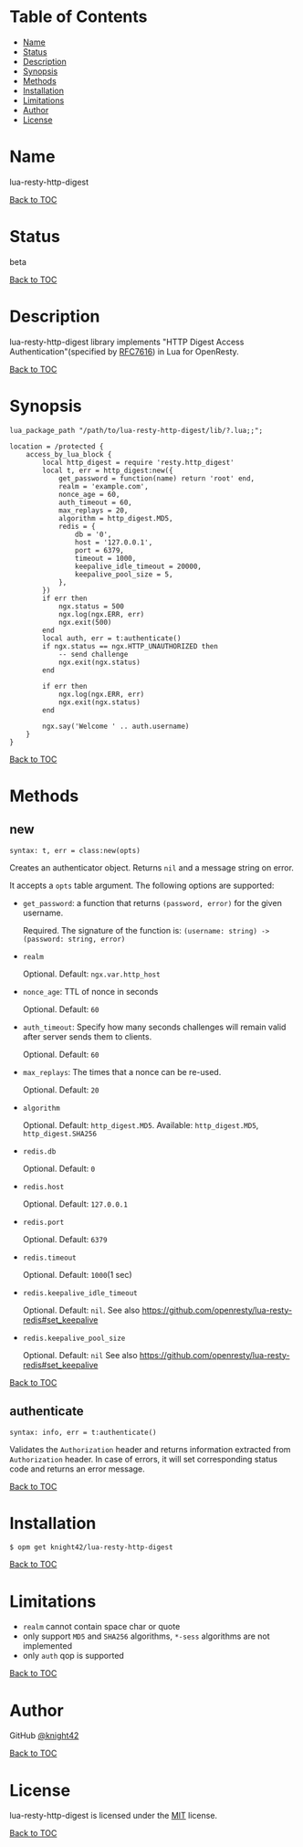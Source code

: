 Table of Contents
=================

* [Name](#name)
* [Status](#status)
* [Description](#description)
* [Synopsis](#synopsis)
* [Methods](#methods)
* [Installation](#installation)
* [Limitations](#limitations)
* [Author](#author)
* [License](#license)

Name
====

lua-resty-http-digest

[Back to TOC](#table-of-contents)

Status
======

beta

[Back to TOC](#table-of-contents)

Description
===========

lua-resty-http-digest library implements "HTTP Digest Access Authentication"(specified by [RFC7616](https://tools.ietf.org/html/rfc7616)) in Lua for OpenResty.

[Back to TOC](#table-of-contents)

Synopsis
========

```nginx
lua_package_path "/path/to/lua-resty-http-digest/lib/?.lua;;";

location = /protected {
    access_by_lua_block {
        local http_digest = require 'resty.http_digest'
        local t, err = http_digest:new({
            get_password = function(name) return 'root' end,
            realm = 'example.com',
            nonce_age = 60,
            auth_timeout = 60,
            max_replays = 20,
            algorithm = http_digest.MD5,
            redis = {
                db = '0',
                host = '127.0.0.1',
                port = 6379,
                timeout = 1000,
                keepalive_idle_timeout = 20000,
                keepalive_pool_size = 5,
            },
        })
        if err then
            ngx.status = 500
            ngx.log(ngx.ERR, err)
            ngx.exit(500)
        end
        local auth, err = t:authenticate()
        if ngx.status == ngx.HTTP_UNAUTHORIZED then
            -- send challenge
            ngx.exit(ngx.status)
        end

        if err then
            ngx.log(ngx.ERR, err)
            ngx.exit(ngx.status)
        end

        ngx.say('Welcome ' .. auth.username)
    }
}
```

[Back to TOC](#table-of-contents)

Methods
=======

new
---
`syntax: t, err = class:new(opts)`

Creates an authenticator object. Returns `nil` and a message string on error.

It accepts a `opts` table argument. The following options are supported:

* `get_password`: a function that returns `(password, error)` for the given username.

    Required.
    The signature of the function is: `(username: string) -> (password: string, error)`

* `realm`

    Optional. Default: `ngx.var.http_host`

* `nonce_age`: TTL of nonce in seconds

    Optional. Default: `60`

* `auth_timeout`: Specify how many seconds challenges will remain valid after server sends them to clients.

    Optional. Default: `60`

* `max_replays`: The times that a nonce can be re-used.

    Optional. Default: `20`

* `algorithm`

    Optional. Default: `http_digest.MD5`. Available: `http_digest.MD5`, `http_digest.SHA256`

* `redis.db`

    Optional. Default: `0`

* `redis.host`

    Optional. Default: `127.0.0.1`

* `redis.port`

    Optional. Default: `6379`

* `redis.timeout`

    Optional. Default: `1000`(1 sec)

* `redis.keepalive_idle_timeout`

    Optional. Default: `nil`.
    See also https://github.com/openresty/lua-resty-redis#set_keepalive

* `redis.keepalive_pool_size`

    Optional. Default: `nil`
    See also https://github.com/openresty/lua-resty-redis#set_keepalive

[Back to TOC](#table-of-contents)

authenticate
------------
`syntax: info, err = t:authenticate()`

Validates the `Authorization` header and returns information extracted from `Authorization` header. In case of errors, it will set corresponding status code and returns an error message.

[Back to TOC](#table-of-contents)

Installation
============

```
$ opm get knight42/lua-resty-http-digest
```

[Back to TOC](#table-of-contents)

Limitations
===========

* `realm` cannot contain space char or quote
* only support `MD5` and `SHA256` algorithms, `*-sess` algorithms are not implemented
* only `auth` qop is supported

[Back to TOC](#table-of-contents)

Author
======

GitHub [@knight42](https://github.com/knight42)

[Back to TOC](#table-of-contents)

License
======

lua-resty-http-digest is licensed under the [MIT](./LICENSE) license.

[Back to TOC](#table-of-contents)
